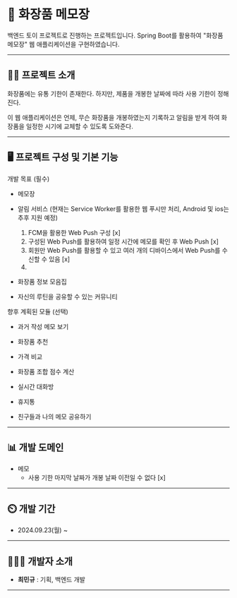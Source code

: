 ﻿# 📝 화장품 메모장

백엔드 토이 프로젝트로 진행하는 프로젝트입니다. Spring Boot를 활용하여 "화장품 메모장" 웹 애플리케이션을 구현하였습니다.

----

## 👨‍🏫 프로젝트 소개

화장품에는 유통 기한이 존재한다. 하지만, 제품을 개봉한 날짜에 따라 사용 기한이 정해진다.


이 웹 애플리케이션은 언제, 무슨 화장품을 개봉하였는지 기록하고 알림을 받게 하여 화장품을 일정한 시기에 교체할 수 있도록 도와준다.

----

## 🖥 프로젝트 구성 및 기본 기능

개발 목표 (필수)

- 메모장

- 알림 서비스 (현재는 Service Worker를 활용한 웹 푸시만 처리, Android 및 ios는 추후 지원 예정)
  1. FCM을 활용한 Web Push 구성 [x]
  2. 구성된 Web Push를 활용하여 일정 시간에 메모를 확인 후 Web Push [x]
  3. 회원만 Web Push를 활용할 수 있고 여러 개의 디바이스에서 Web Push를 수신할 수 있음 [x]
  4. 

- 화장품 정보 모음집

- 자신의 루틴을 공유할 수 있는 커뮤니티


향후 계획된 모듈 (선택)

- 과거 작성 메모 보기

- 화장품 추천

- 가격 비교

- 화장품 조합 점수 계산

- 실시간 대화방

- 휴지통

- 친구들과 나의 메모 공유하기
----

## 📊 개발 도메인

- 메모
  - 사용 기한 마지막 날짜가 개봉 날짜 이전일 수 없다 [x]

----

## ⏲️ 개발 기간

- 2024.09.23(월) ~
----

## 🧑‍🤝‍🧑 개발자 소개 

- **최민규** : 기획, 백엔드 개발
----